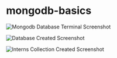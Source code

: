 # mongodb-basics

![Mongodb Database Terminal Screenshot](https://res.cloudinary.com/alchemist22/image/upload/v1585665391/Mongodb.png)

![Database Created Screenshot](https://res.cloudinary.com/alchemist22/image/upload/v1585665021/Alchemist_.png)

![Interns Collection Created Screenshot](https://res.cloudinary.com/alchemist22/image/upload/v1585665283/Interns.png)
